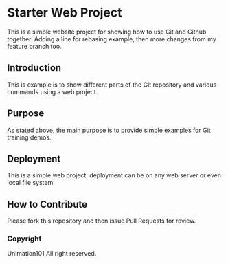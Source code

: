 # Starter Web Project

This is a simple website project for showing how to use Git and Github together. 
Adding a line for rebasing example, then more changes from my feature branch too.

## Introduction

This is example is to show different parts of the Git repository and various commands using a web project.

## Purpose

As stated above, the main purpose is to provide simple examples for Git training demos.

## Deployment

This is a simple web project, deployment can be on any web server or even local file system.

## How to Contribute

Please fork this repository and then issue Pull Requests for review.

### Copyright

Unimation101 All right reserved.


